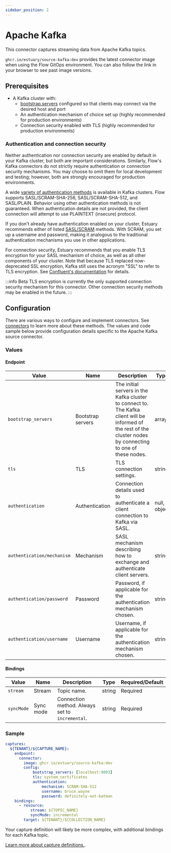 ```yaml
---
sidebar_position: 2
---
```

# Apache Kafka

This connector captures streaming data from Apache Kafka topics.

`ghcr.io/estuary/source-kafka:dev` provides the latest connector image when using the Flow GitOps environment. You can also follow the link in your browser to see past image versions.

## Prerequisites

* A Kafka cluster with:
  * [bootstrap.servers](https://kafka.apache.org/documentation/#producerconfigs_bootstrap.servers) configured so that clients may connect via the desired host and port
  * An authentication mechanism of choice set up (highly recommended for production environments)
  * Connection security enabled with TLS (highly recommended for production environments)

### Authentication and connection security

Neither authentication nor connection security are enabled by default in your Kafka cluster, but both are important considerations.
Similarly, Flow's Kafka connectors do not strictly require authentication or connection security mechanisms.
You may choose to omit them for local development and testing; however, both are strongly encouraged for production environments.

A wide [variety of authentication methods](https://kafka.apache.org/documentation/#security_overview) is available in Kafka clusters.
Flow supports SASL/SCRAM-SHA-256, SASL/SCRAM-SHA-512, and SASL/PLAIN. Behavior using other authentication methods is not guaranteed.
When authentication details are not provided, the client connection will attempt to use PLAINTEXT (insecure) protocol.

If you don't already have authentication enabled on your cluster, Estuary recommends either of listed [SASL/SCRAM](https://kafka.apache.org/documentation/#security_sasl_scram) methods.
With SCRAM, you set up a username and password, making it analogous to the traditional authentication mechanisms
you use in other applications.

For connection security, Estuary recommends that you enable TLS encryption for your SASL mechanism of choice,
as well as all other components of your cluster.
Note that because TLS replaced now-deprecated SSL encryption, Kafka still uses the acronym "SSL" to refer to TLS encryption.
See [Confluent's documentation](https://docs.confluent.io/platform/current/kafka/authentication_ssl.html) for details.

:::info Beta
TLS encryption is currently the only supported connection security mechanism for this connector.
Other connection security methods may be enabled in the future.
:::

## Configuration

There are various ways to configure and implement connectors. See [connectors](../../../concepts/connectors.md#using-connectors) to learn more about these methods. The values and code sample below provide configuration details specific to the Apache Kafka source connector.

### Values

#### Endpoint

| Value | Name | Description | Type | Required/Default |
|---|---|---|---|---|
| `bootstrap_servers` | Bootstrap servers | The initial servers in the Kafka cluster to connect to. The Kafka client will be informed of the rest of the cluster nodes by connecting to one of these nodes. | array | Required |
| `tls`| TLS | TLS connection settings. | string | `"system_certificates"` |
| `authentication`| Authentication | Connection details used to authenticate a client connection to Kafka via SASL. | null, object | |
| `authentication/mechanism` | Mechanism | SASL mechanism describing how to exchange and authenticate client servers. | string |  |
| `authentication/password` | Password | Password, if applicable for the authentication mechanism chosen. | string | |
| `authentication/username` | Username | Username, if applicable for the authentication mechanism chosen. | string | |

#### Bindings

| Value | Name | Description | Type | Required/Default |
|-------|------|------|---------| --------|
| `stream` | Stream | Topic name. | string | Required |
| `syncMode` | Sync mode | Connection method. Always set to `incremental`. | string | Required |

### Sample
```yaml
captures:
  ${TENANT}/${CAPTURE_NAME}:
    endpoint:
      connector:
        image: ghcr.io/estuary/source-kafka:dev
        config:
            bootstrap_servers: [localhost:9093]
            tls: system_certificates
            authentication:
                mechanism: SCRAM-SHA-512
                username: bruce.wayne
                password: definitely-not-batman
    bindings:
      - resource:
           stream: ${TOPIC_NAME}
           syncMode: incremental
        target: ${TENANT}/${COLLECTION_NAME}
```

Your capture definition will likely be more complex, with additional bindings for each Kafka topic.

[Learn more about capture definitions.](../../../concepts/captures.md#pull-captures).